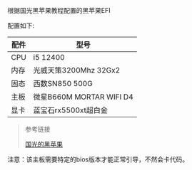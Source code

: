 根据国光黑苹果教程配置的黑苹果EFI

配置如下:

| 配件 | 型号                     |
| ---- | ------------------------ |
| CPU  | i5 12400                 |
| 内存 | 光威天策3200Mhz 32Gx2    |
| 固态 | 西数SN850 500G           |
| 主板 | 微星B660M MORTAR WIFI D4 |
| 显卡 | 蓝宝石rx5500xt超白金     |

> 参考链接
>
> [国光的黑苹果](https://apple.sqlsec.com/) 
>
> 

注意：该主板需要特定的bios版本才能正常引导，不然会卡代码。
